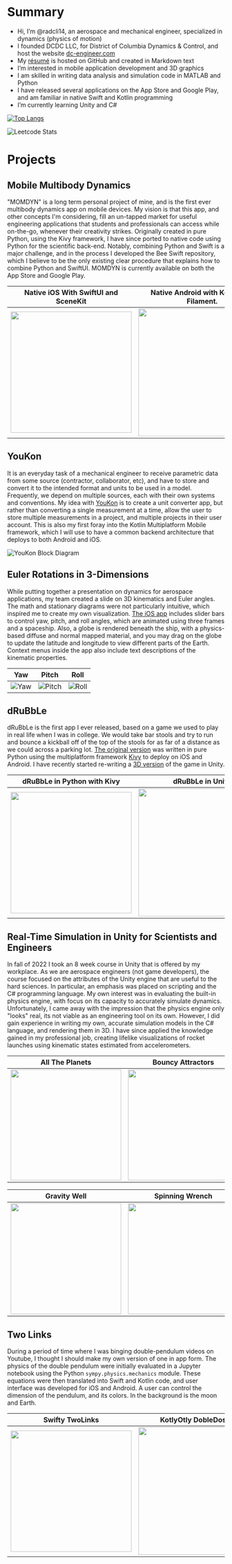 # Summary

- Hi, I’m @radcli14, an aerospace and mechanical engineer, specialized in dynamics (physics of motion)
- I founded DCDC LLC, for District of Columbia Dynamics & Control, and host the website [dc-engineer.com](https://www.dc-engineer.com/)
- My [résumé](https://radcli14.github.io/resume/) is hosted on GitHub and created in Markdown text
- I’m interested in mobile application development and 3D graphics
- I am skilled in writing data analysis and simulation code in MATLAB and Python
- I have released several applications on the App Store and Google Play, and am familiar in native Swift and Kotlin programming
- I’m currently learning Unity and C#

[![Top Langs](https://github-readme-stats.vercel.app/api/top-langs/?username=radcli14&layout=compact)](https://github.com/anuraghazra/github-readme-stats)

![Leetcode Stats](https://leetcard.jacoblin.cool/radcli14)

# Projects 

## Mobile Multibody Dynamics
"MOMDYN" is a long term personal project of mine, and is the first ever multibody dynamics app on mobile devices.
My vision is that this app, and other concepts I'm considering, fill an un-tapped market for useful engineering applications that students and professionals can access while on-the-go, whenever their creativity strikes.
Originally created in pure Python, using the Kivy framework, I have since ported to native code using Python for the scientific back-end.
Notably, combining Python and Swift is a major challenge, and in the process I developed the Bee Swift repository, which I believe to be the only existing clear procedure that explains how to combine Python and SwiftUI.
MOMDYN is currently available on both the App Store and Google Play.

| Native iOS With SwiftUI and SceneKit  | Native Android with Kotlin and Filament.  |
|---------------------------------------|-------------------------------------------|
| <img src="iosMomdyn.png" width="280"> | <img src="androidMomdyn.png" width="295"> |

## YouKon
It is an everyday task of a mechanical engineer to receive parametric data from some source (contractor, collaborator, etc), and have to store and convert it to the intended format and units to be used in a model.
Frequently, we depend on multiple sources, each with their own systems and conventions.
My idea with [YouKon](https://github.com/radcli14/youkon) is to create a unit converter app, but rather than converting a single measurement at a time, allow the user to store multiple measurements in a project, and multiple projects in their user account.
This is also my first foray into the Kotlin Multiplatform Mobile framework, which I will use to have a common backend architecture that deploys to both Android and iOS.

![YouKon Block Diagram](https://github.com/radcli14/youkon/blob/main/assets/youkonFullAppWithBlockDiagram.png?raw=true)

## Euler Rotations in 3-Dimensions
While putting together a presentation on dynamics for aerospace applications, my team created a slide on 3D kinematics and Euler angles.
The math and stationary diagrams were not particularly intuitive, which inspired me to create my own visualization.
[The iOS app](https://github.com/radcli14/er3d/) includes slider bars to control yaw, pitch, and roll angles, which are animated using three frames and a spaceship.
Also, a globe is rendered beneath the ship, with a physics-based diffuse and normal mapped material, and you may drag on the globe to update the latitude and longitude to view different parts of the Earth.
Context menus inside the app also include text descriptions of the kinematic properties.

| Yaw | Pitch | Roll |
|-----|-------|------|
| ![Yaw](https://github.com/radcli14/er3d/blob/main/assets/yaw.gif?raw=true) | ![Pitch](https://github.com/radcli14/er3d/blob/main/assets/pitch.gif?raw=true) | ![Roll](https://github.com/radcli14/er3d/blob/main/assets/roll.gif?raw=true) |


## dRuBbLe
dRuBbLe is the first app I ever released, based on a game we used to play in real life when I was in college.
We would take bar stools and try to run and bounce a kickball off of the top of the stools for as far of a distance as we could across a parking lot.
[The original version](https://github.com/radcli14/drubble) was written in pure Python using the multiplatform framework [Kivy](https://kivy.org/) to deploy on iOS and Android.
I have recently started re-writing a [3D version](https://github.com/radcli14/D3) of the game in Unity.

| dRuBbLe in Python with Kivy                 | dRuBbLe in Unity                      |
|---------------------------------------------|---------------------------------------|
| <img src="drubbleOriginal.png" width="280"> | <img src="drubble3d.jpg" width="295"> |


## Real-Time Simulation in Unity for Scientists and Engineers
In fall of 2022 I took an 8 week course in Unity that is offered by my workplace.
As we are aerospace engineers (not game developers), the course focused on the attributes of the Unity engine that are useful to the hard sciences.
In particular, an emphasis was placed on scripting and the C# programming language.
My own interest was in evaluating the built-in physics engine, with focus on its capacity to accurately simulate dynamics.
Unfortunately, I came away with the impression that the physics engine only "looks" real, its not viable as an engineering tool on its own.
However, I did gain experience in writing my own, accurate simulation models in the C# language, and rendering them in 3D.
I have since applied the knowledge gained in my professional job, creating lifelike visualizations of rocket launches using kinematic states estimated from accelerometers.

| All The Planets                           | Bouncy Attractors                            |
|-------------------------------------------|----------------------------------------------|
| <img src="AllThePlanets.png" width="256"> | <img src="BouncyAttractors.png" width="256"> |

| Gravity Well                            | Spinning Wrench                            |
|-----------------------------------------|--------------------------------------------|
| <img src="GravityWell.png" width="256"> | <img src="spinningWrench.png" width="256"> |


## Two Links
During a period of time where I was binging double-pendulum videos on Youtube, I thought I should make my own version of one in app form.
The physics of the double pendulum were initially evaluated in a Jupyter notebook using the Python `sympy.physics.mechanics` module.
These equations were then translated into Swift and Kotlin code, and user interface was developed for iOS and Android.
A user can control the dimension of the pendulum, and its colors.
In the background is the moon and Earth.

| Swifty TwoLinks                         | KotlyOtly DobleDosLinks                     |
|-----------------------------------------|---------------------------------------------|
| <img src="iosTwoLinks.png" width="280"> | <img src="androidTwoLinks.png" width="295"> |

